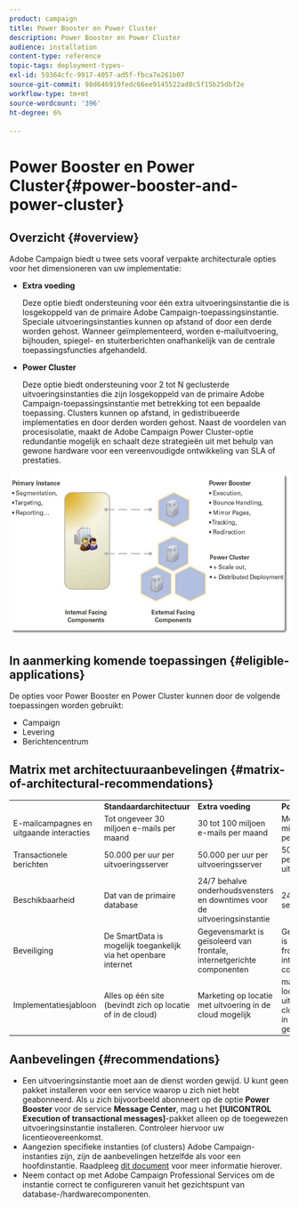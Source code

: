 ```yaml
---
product: campaign
title: Power Booster en Power Cluster
description: Power Booster en Power Cluster
audience: installation
content-type: reference
topic-tags: deployment-types-
exl-id: 59364cfc-9917-4057-ad5f-fbca7e261b07
source-git-commit: 98d646919fedc66ee9145522ad0c5f15b25dbf2e
workflow-type: tm+mt
source-wordcount: '396'
ht-degree: 6%

---
```


# Power Booster en Power Cluster{#power-booster-and-power-cluster}

## Overzicht {#overview}

Adobe Campaign biedt u twee sets vooraf verpakte architecturale opties voor het dimensioneren van uw implementatie:

* **Extra voeding**

   Deze optie biedt ondersteuning voor één extra uitvoeringsinstantie die is losgekoppeld van de primaire Adobe Campaign-toepassingsinstantie. Speciale uitvoeringsinstanties kunnen op afstand of door een derde worden gehost. Wanneer geïmplementeerd, worden e-mailuitvoering, bijhouden, spiegel- en stuiterberichten onafhankelijk van de centrale toepassingsfuncties afgehandeld.

* **Power Cluster**

   Deze optie biedt ondersteuning voor 2 tot N geclusterde uitvoeringsinstanties die zijn losgekoppeld van de primaire Adobe Campaign-toepassingsinstantie met betrekking tot een bepaalde toepassing. Clusters kunnen op afstand, in gedistribueerde implementaties en door derden worden gehost. Naast de voordelen van procesisolatie, maakt de Adobe Campaign Power Cluster-optie redundantie mogelijk en schaalt deze strategieën uit met behulp van gewone hardware voor een vereenvoudigde ontwikkeling van SLA of prestaties.

![](assets/architectural_options_diagram.png)

## In aanmerking komende toepassingen {#eligible-applications}

De opties voor Power Booster en Power Cluster kunnen door de volgende toepassingen worden gebruikt:

* Campaign
* Levering
* Berichtencentrum

## Matrix met architectuuraanbevelingen {#matrix-of-architectural-recommendations}

<table> 
 <tbody> 
  <tr> 
   <td> </td> 
   <td> <strong>Standaardarchitectuur</strong><br /> </td> 
   <td> <strong>Extra voeding</strong><br /> </td> 
   <td> <strong>Power Cluster</strong><br /> </td> 
  </tr> 
  <tr> 
   <td> E-mailcampagnes en uitgaande interacties<br /> </td> 
   <td> Tot ongeveer 30 miljoen e-mails per maand<br /> </td> 
   <td> 30 tot 100 miljoen e-mails per maand<br /> </td> 
   <td> Meer dan 100 miljoen e-mails per maand<br /> </td> 
  </tr> 
  <tr> 
   <td> Transactionele berichten<br /> </td> 
   <td> 50.000 per uur per uitvoeringsserver<br /> </td> 
   <td> 50.000 per uur per uitvoeringsserver<br /> </td> 
   <td> 50.000 per uur per uitvoeringsserver<br /> </td> 
  </tr> 
  <tr> 
   <td> Beschikbaarheid<br /> </td> 
   <td> Dat van de primaire database<br /> </td> 
   <td> 24/7 behalve onderhoudsvensters en downtimes voor de uitvoeringsinstantie<br /> </td> 
   <td> 24-7-365 service mogelijk<br /> </td> 
  </tr> 
  <tr> 
   <td> Beveiliging<br /> </td> 
   <td> De SmartData is mogelijk toegankelijk via het openbare internet<br /> </td> 
   <td> Gegevensmarkt is geïsoleerd van frontale, internetgerichte componenten<br /> </td> 
   <td> Gegevensmarkt is geïsoleerd van frontale, internetgerichte componenten<br /> </td> 
  </tr> 
  <tr> 
   <td> Implementatiesjabloon<br /> </td> 
   <td> Alles op één site (bevindt zich op locatie of in de cloud)<br /> </td> 
   <td> Marketing op locatie met uitvoering in de cloud mogelijk<br /> </td> 
   <td> marketing op locatie met uitvoering in de cloud; uitvoering in verschillende geo's mogelijk<br /> </td> 
  </tr> 
 </tbody> 
</table>

## Aanbevelingen {#recommendations}

* Een uitvoeringsinstantie moet aan de dienst worden gewijd. U kunt geen pakket installeren voor een service waarop u zich niet hebt geabonneerd. Als u zich bijvoorbeeld abonneert op de optie **Power Booster** voor de service **Message Center**, mag u het **[!UICONTROL Execution of transactional messages]**-pakket alleen op de toegewezen uitvoeringsinstantie installeren. Controleer hiervoor uw licentieovereenkomst.
* Aangezien specifieke instanties (of clusters) Adobe Campaign-instanties zijn, zijn de aanbevelingen hetzelfde als voor een hoofdinstantie. Raadpleeg [dit document](../../production/using/foreword.md) voor meer informatie hierover.
* Neem contact op met Adobe Campaign Professional Services om de instantie correct te configureren vanuit het gezichtspunt van database-/hardwarecomponenten.
